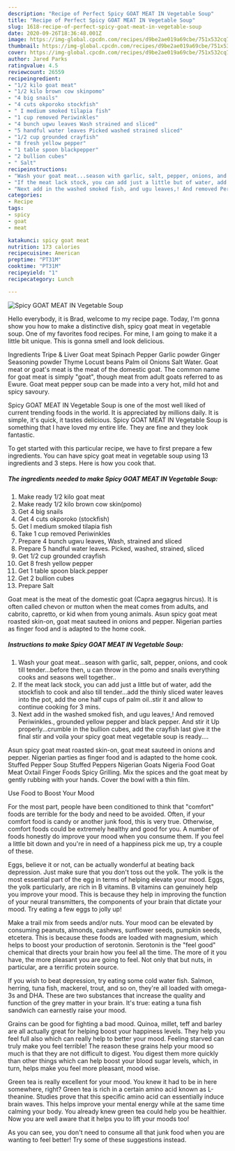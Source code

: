 ```yaml
---
description: "Recipe of Perfect Spicy GOAT MEAT IN Vegetable Soup"
title: "Recipe of Perfect Spicy GOAT MEAT IN Vegetable Soup"
slug: 1618-recipe-of-perfect-spicy-goat-meat-in-vegetable-soup
date: 2020-09-26T18:36:48.001Z
image: https://img-global.cpcdn.com/recipes/d9be2ae019a69cbe/751x532cq70/spicy-goat-meat-in-vegetable-soup-recipe-main-photo.jpg
thumbnail: https://img-global.cpcdn.com/recipes/d9be2ae019a69cbe/751x532cq70/spicy-goat-meat-in-vegetable-soup-recipe-main-photo.jpg
cover: https://img-global.cpcdn.com/recipes/d9be2ae019a69cbe/751x532cq70/spicy-goat-meat-in-vegetable-soup-recipe-main-photo.jpg
author: Jared Parks
ratingvalue: 4.5
reviewcount: 26559
recipeingredient:
- "1/2 kilo goat meat"
- "1/2 kilo brown cow skinpomo"
- "4 big snails"
- "4 cuts okporoko stockfish"
- " I medium smoked tilapia fish"
- "1 cup removed Periwinkles"
- "4 bunch ugwu leaves Wash strained and sliced"
- "5 handful water leaves Picked washed strained sliced"
- "1/2 cup grounded crayfish"
- "8 fresh yellow pepper"
- "1 table spoon blackpepper"
- "2 bullion cubes"
- " Salt"
recipeinstructions:
- "Wash your goat meat...season with garlic, salt, pepper, onions, and cook till tender...before then, u can throw in the pomo and snails everything cooks and seasons well together.."
- "If the meat lack stock, you can add just a little but of water, add the stockfish to cook and also till tender...add the thinly sliced water leaves into the pot, add the one half cups of palm oil..stir it and allow to continue cooking for 3 mins."
- "Next add in the washed smoked fish, and ugu leaves,! And removed Periwinkles., grounded yellow pepper and black pepper. And stir it Up properly...crumble in the bullion cubes, add the crayfish last give it the final stir and voila your spicy goat meat vegetable soup is ready...."
categories:
- Recipe
tags:
- spicy
- goat
- meat

katakunci: spicy goat meat 
nutrition: 173 calories
recipecuisine: American
preptime: "PT31M"
cooktime: "PT31M"
recipeyield: "1"
recipecategory: Lunch

---
```



![Spicy GOAT MEAT IN Vegetable Soup](https://img-global.cpcdn.com/recipes/d9be2ae019a69cbe/751x532cq70/spicy-goat-meat-in-vegetable-soup-recipe-main-photo.jpg)

Hello everybody, it is Brad, welcome to my recipe page. Today, I'm gonna show you how to make a distinctive dish, spicy goat meat in vegetable soup. One of my favorites food recipes. For mine, I am going to make it a little bit unique. This is gonna smell and look delicious.

Ingredients Tripe &amp; Liver Goat meat Spinach Pepper Garlic powder Ginger Seasoning powder Thyme Locust beans Palm oil Onions Salt Water. Goat meat or goat&#39;s meat is the meat of the domestic goat. The common name for goat meat is simply &#34;goat&#34;, though meat from adult goats referred to as Ewure. Goat meat pepper soup can be made into a very hot, mild hot and spicy savoury.

Spicy GOAT MEAT IN Vegetable Soup is one of the most well liked of current trending foods in the world. It is appreciated by millions daily. It is simple, it's quick, it tastes delicious. Spicy GOAT MEAT IN Vegetable Soup is something that I have loved my entire life. They are fine and they look fantastic.


To get started with this particular recipe, we have to first prepare a few ingredients. You can have spicy goat meat in vegetable soup using 13 ingredients and 3 steps. Here is how you cook that.

<!--inarticleads1-->

##### The ingredients needed to make Spicy GOAT MEAT IN Vegetable Soup:

1. Make ready 1/2 kilo goat meat
1. Make ready 1/2 kilo brown cow skin(pomo)
1. Get 4 big snails
1. Get 4 cuts okporoko (stockfish)
1. Get  I medium smoked tilapia fish
1. Take 1 cup removed Periwinkles
1. Prepare 4 bunch ugwu leaves, Wash, strained and sliced
1. Prepare 5 handful water leaves. Picked, washed, strained, sliced
1. Get 1/2 cup grounded crayfish
1. Get 8 fresh yellow pepper
1. Get 1 table spoon black.pepper
1. Get 2 bullion cubes
1. Prepare  Salt


Goat meat is the meat of the domestic goat (Capra aegagrus hircus). It is often called chevon or mutton when the meat comes from adults, and cabrito, capretto, or kid when from young animals. Asun spicy goat meat roasted skin-on, goat meat sauteed in onions and pepper. Nigerian parties as finger food and is adapted to the home cook. 

<!--inarticleads2-->

##### Instructions to make Spicy GOAT MEAT IN Vegetable Soup:

1. Wash your goat meat...season with garlic, salt, pepper, onions, and cook till tender...before then, u can throw in the pomo and snails everything cooks and seasons well together..
1. If the meat lack stock, you can add just a little but of water, add the stockfish to cook and also till tender...add the thinly sliced water leaves into the pot, add the one half cups of palm oil..stir it and allow to continue cooking for 3 mins.
1. Next add in the washed smoked fish, and ugu leaves,! And removed Periwinkles., grounded yellow pepper and black pepper. And stir it Up properly...crumble in the bullion cubes, add the crayfish last give it the final stir and voila your spicy goat meat vegetable soup is ready....


Asun spicy goat meat roasted skin-on, goat meat sauteed in onions and pepper. Nigerian parties as finger food and is adapted to the home cook. Stuffed Pepper Soup Stuffed Peppers Nigerian Goats Nigeria Food Goat Meat Oxtail Finger Foods Spicy Grilling. Mix the spices and the goat meat by gently rubbing with your hands. Cover the bowl with a thin film. 

Use Food to Boost Your Mood


For the most part, people have been conditioned to think that "comfort" foods are terrible for the body and need to be avoided. Often, if your comfort food is candy or another junk food, this is very true. Otherwise, comfort foods could be extremely healthy and good for you. A number of foods honestly do improve your mood when you consume them. If you feel a little bit down and you're in need of a happiness pick me up, try a couple of these.

Eggs, believe it or not, can be actually wonderful at beating back depression. Just make sure that you don't toss out the yolk. The yolk is the most essential part of the egg in terms of helping elevate your mood. Eggs, the yolk particularly, are rich in B vitamins. B vitamins can genuinely help you improve your mood. This is because they help in improving the function of your neural transmitters, the components of your brain that dictate your mood. Try eating a few eggs to jolly up!

Make a trail mix from seeds and/or nuts. Your mood can be elevated by consuming peanuts, almonds, cashews, sunflower seeds, pumpkin seeds, etcetera. This is because these foods are loaded with magnesium, which helps to boost your production of serotonin. Serotonin is the "feel good" chemical that directs your brain how you feel all the time. The more of it you have, the more pleasant you are going to feel. Not only that but nuts, in particular, are a terrific protein source.

If you wish to beat depression, try eating some cold water fish. Salmon, herring, tuna fish, mackerel, trout, and so on, they're all loaded with omega-3s and DHA. These are two substances that increase the quality and function of the grey matter in your brain. It's true: eating a tuna fish sandwich can earnestly raise your mood. 

Grains can be good for fighting a bad mood. Quinoa, millet, teff and barley are all actually great for helping boost your happiness levels. They help you feel full also which can really help to better your mood. Feeling starved can truly make you feel terrible! The reason these grains help your mood so much is that they are not difficult to digest. You digest them more quickly than other things which can help boost your blood sugar levels, which, in turn, helps make you feel more pleasant, mood wise.

Green tea is really excellent for your mood. You knew it had to be in here somewhere, right? Green tea is rich in a certain amino acid known as L-theanine. Studies prove that this specific amino acid can essentially induce brain waves. This helps improve your mental energy while at the same time calming your body. You already knew green tea could help you be healthier. Now you are well aware that it helps you to lift your moods too!

As you can see, you don't need to consume all that junk food when you are wanting to feel better! Try  some  of  these  suggestions  instead.

